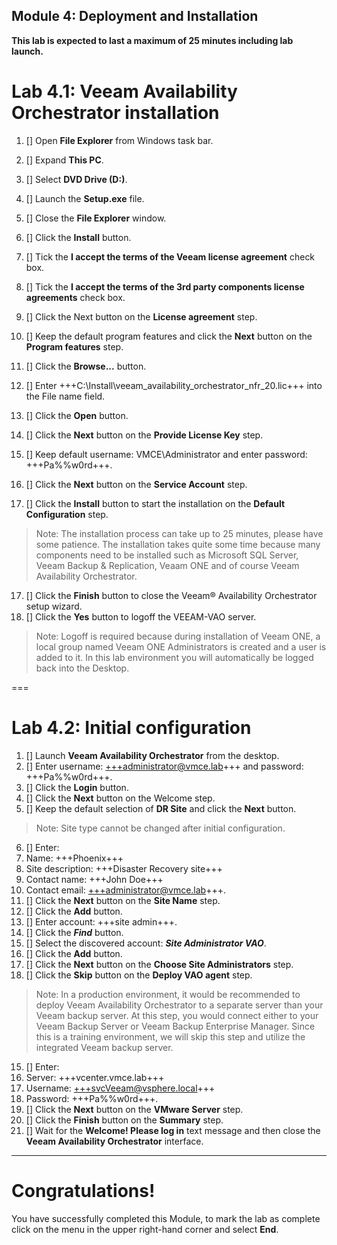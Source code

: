 Module 4: Deployment and Installation
---
**This lab is expected to last a maximum of 25 minutes including lab launch.**

# Lab 4.1: Veeam Availability Orchestrator installation

1. [] Open **File Explorer** from Windows task bar.
2. [] Expand **This PC**.
3. [] Select **DVD Drive (D:)**.
4. [] Launch the **Setup.exe** file.
5. [] Close the **File Explorer** window.
6. [] Click the **Install** button.
7. [] Tick the **I accept the terms of the Veeam license agreement** check box.
8. [] Tick the **I accept the terms of the 3rd party components license agreements** check box.

8. [] Click the Next button on the **License agreement** step.
9. [] Keep the default program features and click the **Next** button on the **Program features** step.
10. [] Click the **Browse...** button.
11. [] Enter +++C:\Install\veeam_availability_orchestrator_nfr_20.lic+++ into the File name field.
12. [] Click the **Open** button.
13. [] Click the **Next** button on the **Provide License Key** step.
14. [] Keep default username: VMCE\Administrator and enter password: +++Pa%%w0rd+++.
15. [] Click the **Next** button on the **Service Account** step.
16. [] Click the **Install** button to start the installation on the **Default Configuration** step.
> Note: The installation process can take up to 25 minutes, please have some patience. The installation takes quite some time because many components need to be installed such as Microsoft SQL Server, Veeam Backup & Replication, Veaam ONE and of course Veeam Availability Orchestrator.

17. [] Click the **Finish** button to close the Veeam® Availability Orchestrator setup wizard.
18. [] Click the **Yes** button to logoff the VEEAM-VAO server.
> Note: Logoff is required because during installation of Veeam ONE, a local group named Veeam ONE Administrators is created and a user is added to it. In this lab environment you will automatically be logged back into the Desktop.

===

# Lab 4.2: Initial configuration
1. [] Launch **Veeam Availability Orchestrator** from the desktop.
2. [] Enter username: +++administrator@vmce.lab+++ and password: +++Pa%%w0rd+++.
3. [] Click the **Login** button.
4. [] Click the **Next** button on the Welcome step.
5. [] Keep the default selection of **DR Site** and click the **Next** button.
> Note: Site type cannot be changed after initial configuration.

6. [] Enter:
 1. Name: +++Phoenix+++
 2. Site description: +++Disaster Recovery site+++
 3. Contact name: +++John Doe+++
 4. Contact email: +++administrator@vmce.lab+++.
7. [] Click the **Next** button on the **Site Name** step.
8. [] Click the **Add** button.
9. [] Enter account: +++site admin+++.
10. [] Click the ***Find*** button.
11. [] Select the discovered account: ***Site Administrator VAO***.
12. [] Click the **Add** button.
13. [] Click the **Next** button on the **Choose Site Administrators** step.
14. [] Click the **Skip** button on the **Deploy VAO agent** step.
> Note: In a production environment, it would be recommended to deploy Veeam Availability Orchestrator to a separate server than your Veeam backup server. At this step, you would connect either to your Veeam Backup Server or Veeam Backup Enterprise Manager. Since this is a training environment, we will skip this step and utilize the integrated Veeam backup server.

15. [] Enter:
 1. Server: +++vcenter.vmce.lab+++
 2. Username: +++svcVeeam@vsphere.local+++
 3. Password: +++Pa%%w0rd+++.
16. [] Click the **Next** button on the **VMware Server** step.
17. [] Click the **Finish** button on the **Summary** step.
18. [] Wait for the **Welcome! Please log in** text message and then close the **Veeam Availability Orchestrator** interface.

---

# Congratulations!

You have successfully completed this Module, to mark the lab as complete click on the menu in the upper right-hand corner and select **End**.
